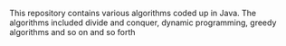 This repository contains various algorithms coded up in Java. The algorithms included divide and conquer, 
dynamic programming, greedy algorithms and so on and so forth
